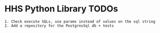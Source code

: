 # HHS Python Library TODOs

    1. Check execute SQLs, use params instead of values on the sql string
    2. Add a repository for the PostgresSql db + tests
